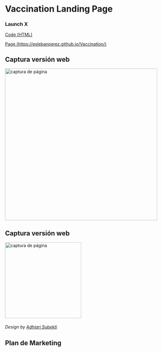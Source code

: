 # Vaccination Landing Page

### Launch X

[Code (HTML)](https://github.com/EslebanPerez/Landing-page-Vacunaci-n/blob/main/index.html)

[Page (https://eslebanperez.github.io/Vaccination/)](https://eslebanperez.github.io/Vaccination/)

## Captura versión web

<img src="./Capturas/Captura_final.jpeg" alt="captura de página" width="500px">
<br>

## Captura versión web

<img src="./Capturas/Captura_final_mobile.jpeg" alt="captura de página" width="250px">
<br>

###### Design by [Adhiari Subekti](https://dribbble.com/Adhiari_is)

## Plan de Marketing
